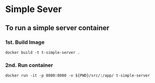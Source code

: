 # Simple Sever

## To run a simple server container

### 1st. Build Image
```
docker build -t t-simple-server . 
```
### 2nd. Run container
```
docker run -it -p 8080:8080 -v ${PWD}/src/:/app/ t-simple-server
```